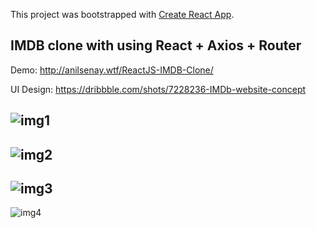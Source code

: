 This project was bootstrapped with [Create React App](https://github.com/facebook/create-react-app).

## IMDB clone with using React + Axios + Router

Demo: http://anilsenay.wtf/ReactJS-IMDB-Clone/

UI Design: https://dribbble.com/shots/7228236-IMDb-website-concept

![img1](https://i.ibb.co/BngksRx/Screenshot-20200323-191729.png)
---
![img2](https://i.ibb.co/ydvD1QL/Screenshot-20200323-191839.png)
---
![img3](https://i.ibb.co/V3M2CKX/Screenshot-20200327-181703.png)
---
![img4](https://i.ibb.co/NKCy8LS/Screenshot-20200327-181739.png)
